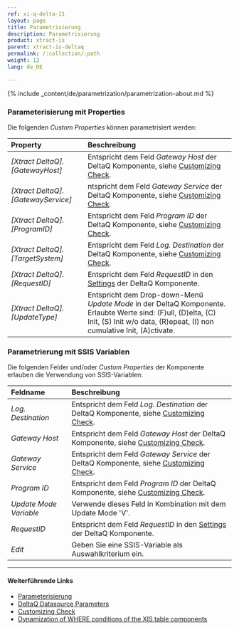 ```yaml
---
ref: xi-q-delta-11
layout: page
title: Parametrisierung
description: Parametrisierung
product: xtract-is
parent: xtract-is-deltaq
permalink: /:collection/:path
weight: 12
lang: de_DE

---
```


{% include _content/de/parametrization/parametrization-about.md  %}

### Parameterisierung mit Properties
Die folgenden *Custom Properties* können parametrisiert werden:

|Property|Beschreibung|
|:----|:----|
| *[Xtract DeltaQ].[GatewayHost]*|Entspricht dem Feld *Gateway Host* der DeltaQ Komponente, siehe [Customizing Check](./customizing-check).|
| *[Xtract DeltaQ].[GatewayService]*|ntspricht dem Feld *Gateway Service* der DeltaQ Komponente, siehe [Customizing Check](./customizing-check).|
| *[Xtract DeltaQ].[ProgramID]*|Entspricht dem Feld *Program ID* der DeltaQ Komponente, siehe [Customizing Check](./customizing-check).|
| *[Xtract DeltaQ].[TargetSystem]*|Entspricht dem Feld *Log. Destination* der DeltaQ Komponente, siehe [Customizing Check](./customizing-check).|
| *[Xtract DeltaQ].[RequestID]*|Entspricht dem Feld *RequestID* in den [Settings](./settings) der DeltaQ Komponente.|
| *[Xtract DeltaQ].[UpdateType]*|Entspricht dem Drop-down-Menü *Update Mode* in der DeltaQ Komponente. Erlaubte Werte sind: (F)ull, (D)elta, (C) Init, (S) Init w/o data, (R)epeat, (I) non cumulative Init, (A)ctivate.  |


### Parametrierung mit SSIS Variablen
Die folgenden Felder und/oder *Custom Properties* der Komponente erlauben die Verwendung von SSIS-Variablen:

|Feldname|Beschreibung|
|:----|:----|
| *Log. Destination*| Entspricht dem Feld *Log. Destination* der DeltaQ Komponente, siehe [Customizing Check](./customizing-check).|
| *Gateway Host*| Entspricht dem Feld *Gateway Host* der DeltaQ Komponente, siehe [Customizing Check](./customizing-check).|
| *Gateway Service*|Entspricht dem Feld *Gateway Service* der DeltaQ Komponente, siehe [Customizing Check](./customizing-check).|
| *Program ID*|Entspricht dem Feld *Program ID* der DeltaQ Komponente, siehe [Customizing Check](./customizing-check).|
| *Update Mode Variable*| Verwende dieses Feld in Kombination mit dem Update Mode 'V'.|
| *RequestID*|Entspricht dem Feld *RequestID* in den [Settings](./settings) der DeltaQ Komponente.|
| *Edit*| Geben Sie eine SSIS-Variable als Auswahlkriterium ein.|


****
#### Weiterführende Links
- [Parameterisierung](../parameterisierung/) 
- [DeltaQ Datasource Parameters](./parameter) 
- [Customizing Check](./customizing-check) 
- [Dynamization of WHERE conditions of the XIS table components](https://kb.theobald-software.com/xtract-is/Dynamization-of-WHERE-conditions-of-the-XIS-table-components)
